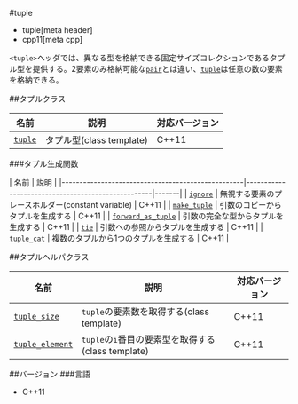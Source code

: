 #tuple
* tuple[meta header]
* cpp11[meta cpp]

`<tuple>`ヘッダでは、異なる型を格納できる固定サイズコレクションであるタプル型を提供する。2要素のみ格納可能な[`pair`](/reference/utility/pair.md)とは違い、[`tuple`](./tuple/tuple.md)は任意の数の要素を格納できる。

##タプルクラス

| 名前 | 説明 | 対応バージョン |
|-----------------------------|--------------------------|-------|
| [`tuple`](./tuple/tuple.md) | タプル型(class template) | C++11 |


###タプル生成関数

| 名前 | 説明 |
|---------------------------------------------------|---------------------------------------------------|-------|
| [`ignore`](./tuple/ignore.md)                     | 無視する要素のプレースホルダー(constant variable) | C++11 |
| [`make_tuple`](./tuple/make_tuple.md)             | 引数のコピーからタプルを生成する | C++11 |
| [`forward_as_tuple`](./tuple/forward_as_tuple.md) | 引数の完全な型からタプルを生成する | C++11 |
| [`tie`](./tuple/tie.md)                           | 引数への参照からタプルを生成する | C++11 |
| [`tuple_cat`](./tuple/tuple_cat.md)               | 複数のタプルから1つのタプルを生成する | C++11 |


##タプルヘルパクラス

| 名前 | 説明 | 対応バージョン |
|---------------------------------------------|----------------------------------------------------|-------|
| [`tuple_size`](./tuple/tuple_size.md)       | `tuple`の要素数を取得する(class template)          | C++11 |
| [`tuple_element`](./tuple/tuple_element.md) | `tuple`の`i`番目の要素型を取得する(class template) | C++11 |


##バージョン
###言語
- C++11

